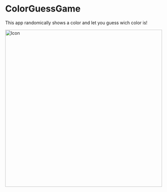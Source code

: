 # ColorGuessGame

This app randomically shows a color and let you guess wich color is!

<img src="https://github.com/lynnsouz/ColmeiaApp/blob/master/presentation.gif" style="height:500px;" height=500 alt="Icon"/>

